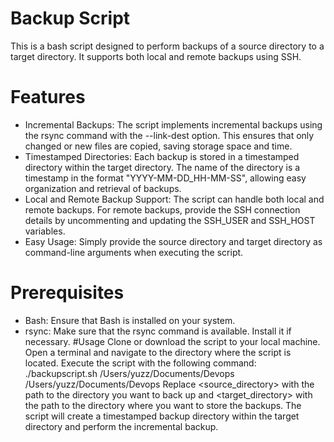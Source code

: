 # Backup Script
This is a bash script designed to perform backups of a source directory to a target directory. It supports both local and remote backups using SSH.
# Features
- Incremental Backups: The script implements incremental backups using the rsync command with the --link-dest option. This ensures that only changed or new files are copied, saving storage space and time.
- Timestamped Directories: Each backup is stored in a timestamped directory within the target directory. The name of the directory is a timestamp in the format "YYYY-MM-DD_HH-MM-SS", allowing easy organization and retrieval of backups.
- Local and Remote Backup Support: The script can handle both local and remote backups. For remote backups, provide the SSH connection details by uncommenting and updating the SSH_USER and SSH_HOST variables.
- Easy Usage: Simply provide the source directory and target directory as command-line arguments when executing the script.
# Prerequisites
- Bash: Ensure that Bash is installed on your system.
- rsync: Make sure that the rsync command is available. Install it if necessary.
#Usage
 Clone or download the script to your local machine.
Open a terminal and navigate to the directory where the script is located.
Execute the script with the following command:
 ./backupscript.sh /Users/yuzz/Documents/Devops /Users/yuzz/Documents/Devops
 Replace <source_directory> with the path to the directory you want to back up and <target_directory> with the path to the directory where you want to store the backups.
 The script will create a timestamped backup directory within the target directory and perform the incremental backup.

